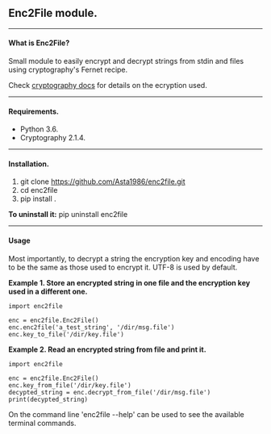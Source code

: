 ## Enc2File module.

----
#### What is Enc2File?
Small module to easily encrypt and decrypt strings from stdin and files using cryptography's Fernet recipe.

Check [cryptography docs](https://cryptography.io/en/latest/fernet/#) for details on the ecryption used.

----
#### Requirements.
- Python 3.6.
- Cryptography 2.1.4.

----
#### Installation.
1. git clone https://github.com/Asta1986/enc2file.git
2. cd enc2file
3. pip install .

**To uninstall it:** pip uninstall enc2file

----
#### Usage
Most importantly, to decrypt a string the encryption key and encoding have to be the same as those used to encrypt it.
UTF-8 is used by default.

**Example 1. Store an encrypted string in one file and the encryption key used in a different one.**


    import enc2file
    
    enc = enc2file.Enc2File()
    enc.enc2file('a_test_string', '/dir/msg.file')
    enc.key_to_file('/dir/key.file')
    
**Example 2. Read an encrypted string from file and print it.**


    import enc2file
    
    enc = enc2file.Enc2File()
    enc.key_from_file('/dir/key.file')
    decypted_string = enc.decrypt_from_file('/dir/msg.file')
    print(decypted_string)


On the command line 'enc2file --help' can be used to see the available terminal commands.
